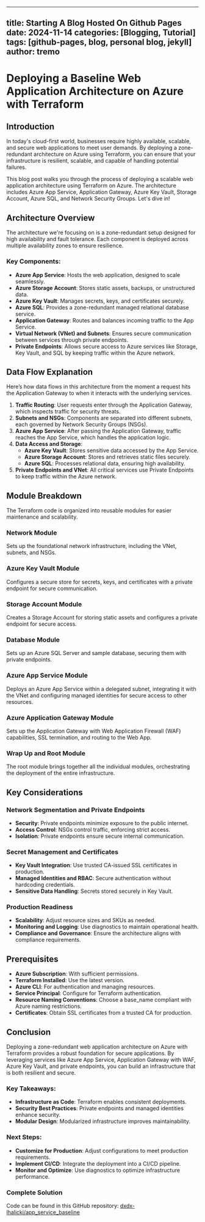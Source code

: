 
---
title: Starting A Blog Hosted On Github Pages
date: 2024-11-14
categories: [Blogging, Tutorial]
tags: [github-pages, blog, personal blog, jekyll]
author: tremo
---

# Deploying a Baseline Web Application Architecture on Azure with Terraform



## Introduction

In today's cloud-first world, businesses require highly available, scalable, and secure web applications to meet user demands. By deploying a zone-redundant architecture on Azure using Terraform, you can ensure that your infrastructure is resilient, scalable, and capable of handling potential failures.

This blog post walks you through the process of deploying a scalable web application architecture using Terraform on Azure. The architecture includes Azure App Service, Application Gateway, Azure Key Vault, Storage Account, Azure SQL, and Network Security Groups. Let's dive in!

## Architecture Overview

The architecture we're focusing on is a zone-redundant setup designed for high availability and fault tolerance. Each component is deployed across multiple availability zones to ensure resilience.

### Key Components:
- **Azure App Service**: Hosts the web application, designed to scale seamlessly.
- **Azure Storage Account**: Stores static assets, backups, or unstructured data.
- **Azure Key Vault**: Manages secrets, keys, and certificates securely.
- **Azure SQL**: Provides a zone-redundant managed relational database service.
- **Application Gateway**: Routes and balances incoming traffic to the App Service.
- **Virtual Network (VNet) and Subnets**: Ensures secure communication between services through private endpoints.
- **Private Endpoints**: Allows secure access to Azure services like Storage, Key Vault, and SQL by keeping traffic within the Azure network.

## Data Flow Explanation

Here’s how data flows in this architecture from the moment a request hits the Application Gateway to when it interacts with the underlying services.

1. **Traffic Routing**: User requests enter through the Application Gateway, which inspects traffic for security threats.
2. **Subnets and NSGs**: Components are separated into different subnets, each governed by Network Security Groups (NSGs).
3. **Azure App Service**: After passing the Application Gateway, traffic reaches the App Service, which handles the application logic.
4. **Data Access and Storage**:
   - **Azure Key Vault**: Stores sensitive data accessed by the App Service.
   - **Azure Storage Account**: Stores and retrieves static files securely.
   - **Azure SQL**: Processes relational data, ensuring high availability.
5. **Private Endpoints and VNet**: All critical services use Private Endpoints to keep traffic within the Azure network.

## Module Breakdown

The Terraform code is organized into reusable modules for easier maintenance and scalability.

### Network Module
Sets up the foundational network infrastructure, including the VNet, subnets, and NSGs.

### Azure Key Vault Module
Configures a secure store for secrets, keys, and certificates with a private endpoint for secure communication.

### Storage Account Module
Creates a Storage Account for storing static assets and configures a private endpoint for secure access.

### Database Module
Sets up an Azure SQL Server and sample database, securing them with private endpoints.

### Azure App Service Module
Deploys an Azure App Service within a delegated subnet, integrating it with the VNet and configuring managed identities for secure access to other resources.

### Azure Application Gateway Module
Sets up the Application Gateway with Web Application Firewall (WAF) capabilities, SSL termination, and routing to the Web App.

### Wrap Up and Root Module
The root module brings together all the individual modules, orchestrating the deployment of the entire infrastructure.

## Key Considerations

### Network Segmentation and Private Endpoints
- **Security**: Private endpoints minimize exposure to the public internet.
- **Access Control**: NSGs control traffic, enforcing strict access.
- **Isolation**: Private endpoints ensure secure internal communication.

### Secret Management and Certificates
- **Key Vault Integration**: Use trusted CA-issued SSL certificates in production.
- **Managed Identities and RBAC**: Secure authentication without hardcoding credentials.
- **Sensitive Data Handling**: Secrets stored securely in Key Vault.

### Production Readiness
- **Scalability**: Adjust resource sizes and SKUs as needed.
- **Monitoring and Logging**: Use diagnostics to maintain operational health.
- **Compliance and Governance**: Ensure the architecture aligns with compliance requirements.

## Prerequisites
- **Azure Subscription**: With sufficient permissions.
- **Terraform Installed**: Use the latest version.
- **Azure CLI**: For authentication and managing resources.
- **Service Principal**: Configure for Terraform authentication.
- **Resource Naming Conventions**: Choose a base_name compliant with Azure naming restrictions.
- **Certificates**: Obtain SSL certificates from a trusted CA for production.

## Conclusion

Deploying a zone-redundant web application architecture on Azure with Terraform provides a robust foundation for secure applications. By leveraging services like Azure App Service, Application Gateway with WAF, Azure Key Vault, and private endpoints, you can build an infrastructure that is both resilient and secure.

### Key Takeaways:
- **Infrastructure as Code**: Terraform enables consistent deployments.
- **Security Best Practices**: Private endpoints and managed identities enhance security.
- **Modular Design**: Modularized infrastructure improves maintainability.

### Next Steps:
- **Customize for Production**: Adjust configurations to meet production requirements.
- **Implement CI/CD**: Integrate the deployment into a CI/CD pipeline.
- **Monitor and Optimize**: Use diagnostics to optimize infrastructure performance.

### Complete Solution
Code can be found in this GitHub repository: [dxdx-lhalicki/app_service_baseline](https://github.com/dxdx-lhalicki/app_service_baseline)
